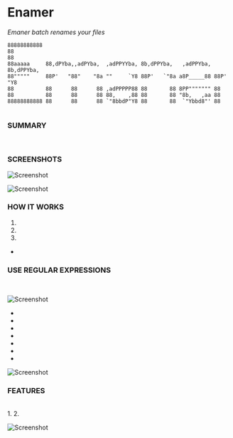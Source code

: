# Enamer
_Emaner batch renames your files_

```
88888888888                                                                  
88                                                                           
88                                                                           
88aaaaa     88,dPYba,,adPYba,  ,adPPYYba, 8b,dPPYba,   ,adPPYba, 8b,dPPYba,  
88"""""     88P'   "88"    "8a ""     `Y8 88P'   `"8a a8P_____88 88P'   "Y8  
88          88      88      88 ,adPPPPP88 88       88 8PP""""""" 88          
88          88      88      88 88,    ,88 88       88 "8b,   ,aa 88          
88888888888 88      88      88 `"8bbdP"Y8 88       88  `"Ybbd8"' 88          
                          
```

### SUMMARY
<br />

### SCREENSHOTS

![Screenshot](https://github.com/gelndjj/Emaner/blob/main/img/grep_pdf_main.png)

![Screenshot](https://github.com/gelndjj/Emaner/blob/main/img/grep_pdf_main_dark.png)

### HOW IT WORKS 
1. 
2. 
3. 

* 

### USE REGULAR EXPRESSIONS 

<br />

![Screenshot](https://github.com/gelndjj/Emaner/blob/main/img/grep_pdf_main_dark.png)

* <br /> 
* <br />
* <br />
* <br />
* <br />

* <br />
* <br />

![Screenshot](https://github.com/gelndjj/Emaner/blob/main/img/grep_pdf_main_dark.png)



### FEATURES

<br /> 
1. 
2.

![Screenshot](https://github.com/gelndjj/Emaner/blob/main/img/grep_pdf_main_dark.png)


